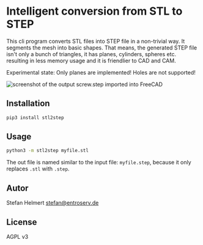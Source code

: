 # Intelligent conversion from STL to STEP

This cli program converts STL files into STEP file in a non-trivial way. It segments the mesh into basic shapes. That means, the generated STEP file isn't only a bunch of triangles, it has planes, cylinders, spheres etc. resulting in less memory usage and it is friendlier to CAD and CAM. 

Experimental state: Only planes are implemented! Holes are not supported!

![screenshot of the output screw.step imported into FreeCAD](https://raw.githubusercontent.com/TheTesla/stl2step/refs/tags/v0.0.4/screw_step.png)


## Installation

```bash
pip3 install stl2step
```

## Usage

```bash
python3 -m stl2step myfile.stl
```

The out file is named similar to the input file: `myfile.step`, because it only replaces `.stl` with `.step`.

## Autor

Stefan Helmert <stefan@entroserv.de>

## License

AGPL v3



